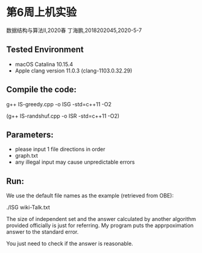 # 第6周上机实验

数据结构与算法II,2020春
丁海鹏,2018202045,2020-5-7


## Tested Environment
- macOS Catalina 10.15.4
- Apple clang version 11.0.3 (clang-1103.0.32.29)


## Compile the code:
g++  IS-greedy.cpp -o ISG -std=c++11 -O2

(g++ IS-randshuf.cpp -o ISR -std=c++11 -O2)


## Parameters:
- please input 1 file directions in order
- graph.txt 
- any illegal input may cause unpredictable errors


## Run:
We use the default file names as the example (retrieved from OBE):

./ISG wiki-Talk.txt

The size of independent set and the answer calculated by another algorithm provided officially is just for referring. My program puts the apprpoximation answer to the standard error. 

You just need to check if the answer is reasonable.
